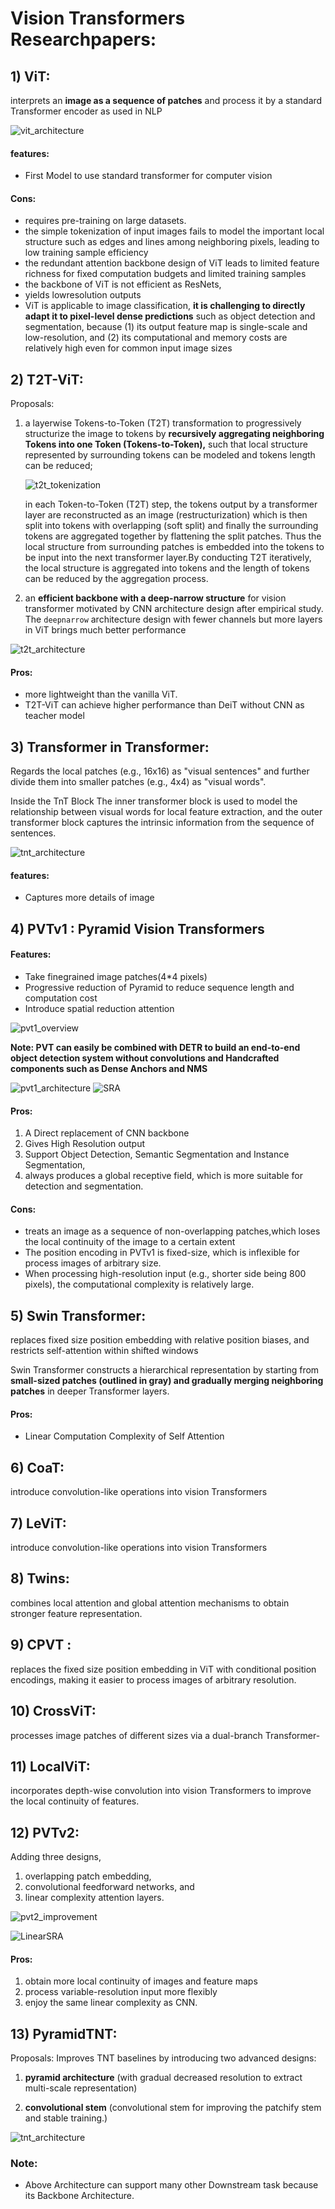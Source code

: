 # Vision Transformers Researchpapers:

## 1) ViT:
interprets an **image as a sequence of patches** and process it by a standard Transformer encoder as used in NLP

![vit_architecture](/VisionTransformers/resources/imgs/vit_architecture.png)

#### features:
* First Model to use standard transformer for computer vision

#### Cons:
* requires pre-training on large datasets.
* the simple tokenization of input images fails to model the important local structure such as edges and lines among neighboring pixels, leading to low training sample efficiency
* the redundant attention backbone design of ViT leads to limited feature richness for fixed computation budgets and limited training samples
* the backbone of ViT is not efficient as ResNets,
* yields lowresolution outputs
* ViT is applicable to image classification, **it is challenging to directly adapt it to pixel-level dense predictions** such as object detection and segmentation, because (1) its output feature map is single-scale and low-resolution, and (2) its computational and memory costs are relatively high even for common input image sizes

## 2) T2T-ViT:
Proposals:
1) a layerwise Tokens-to-Token (T2T) transformation to progressively structurize the image to tokens by **recursively aggregating neighboring Tokens into one Token (Tokens-to-Token),** such that local structure represented by surrounding tokens can be modeled and tokens length can be reduced;

    ![t2t_tokenization](/VisionTransformers/resources/imgs/T2T_ViT.png)

    in each Token-to-Token (T2T) step, the tokens output by a transformer layer are reconstructed as an image (restructurization) which is then split into tokens with overlapping (soft split) and finally the surrounding tokens are aggregated together by flattening the split patches. Thus the local structure from surrounding patches is embedded into the tokens to be input into the next transformer layer.By conducting T2T iteratively, the local structure is aggregated into tokens and the length of tokens can be reduced by the aggregation process.


2) an **efficient backbone with a deep-narrow structure** for vision transformer motivated by CNN architecture design after empirical study. The `deepnarrow` architecture design with fewer channels but more layers in ViT brings much better performance


![t2t_architecture](/VisionTransformers/resources/imgs/T2T_architecture.png)

#### Pros:
* more lightweight than the vanilla ViT.
* T2T-ViT can achieve higher performance than DeiT without CNN as teacher model


## 3) Transformer in Transformer:

Regards the local patches (e.g., 16x16) as "visual sentences" and further divide them into smaller patches (e.g., 4x4) as "visual words". 

Inside the TnT Block The inner transformer block is used to model the relationship between visual words for local feature extraction, and the outer transformer block captures the intrinsic information from the sequence of sentences.

![tnt_architecture](/VisionTransformers/resources/imgs/TnT_architecture.png)

#### features:
* Captures more details of image

## 4) PVTv1 : Pyramid Vision Transformers

#### Features:
* Take finegrained image patches(4*4 pixels)
* Progressive reduction of Pyramid to reduce sequence length and computation cost
* Introduce spatial reduction attention

![pvt1_overview](/VisionTransformers/resources/imgs/pv1_v1_overview.png)

**Note: PVT can easily be combined with DETR to build an end-to-end object detection system without convolutions and Handcrafted components such as Dense Anchors and NMS**


![pvt1_architecture](/VisionTransformers/resources/imgs/pvt1_architecture.png)
![SRA](/VisionTransformers/resources/imgs/SRA.png)

#### Pros:
1) A Direct replacement of CNN backbone
2) Gives High Resolution output
3) Support Object Detection, Semantic Segmentation and Instance Segmentation,
4) always produces a global receptive field, which is more suitable for detection and segmentation.

#### Cons:
* treats an image as a sequence of non-overlapping patches,which loses the local continuity of the image to a certain extent
* The position encoding in PVTv1 is fixed-size, which is inflexible for process images of arbitrary size.
* When processing high-resolution input (e.g., shorter side being 800 pixels), the computational complexity is relatively large.

## 5) Swin Transformer: 
replaces fixed size position embedding with relative position biases, and restricts self-attention within shifted windows

Swin Transformer constructs a hierarchical representation
by starting from **small-sized patches (outlined in
gray) and gradually merging neighboring patches** in deeper
Transformer layers.

#### Pros:
* Linear Computation Complexity of Self Attention

## 6) CoaT: 
introduce convolution-like operations into vision Transformers

## 7) LeViT:
introduce convolution-like operations into vision Transformers

## 8) Twins:
combines local attention and global attention mechanisms to obtain stronger feature representation.

## 9) CPVT :
replaces the fixed size position embedding in ViT with conditional position encodings, making it easier to process images of arbitrary resolution.

## 10) CrossViT: 
processes image patches of different sizes via a dual-branch Transformer-

## 11) LocalViT:
incorporates depth-wise convolution into vision Transformers to improve the local continuity of features.

## 12) PVTv2:
Adding three designs,
1) overlapping patch embedding, 
2) convolutional feedforward networks, and 
3) linear complexity attention layers.

![pvt2_improvement](/VisionTransformers/resources/imgs/pvt2_improvement.png)

![LinearSRA](/VisionTransformers/resources/imgs/LinearSRA.png)

#### Pros:
1) obtain more local continuity of images and feature maps
2) process variable-resolution input more flexibly
3) enjoy the same linear complexity as CNN.

## 13) PyramidTNT:

Proposals: Improves TNT baselines by introducing two advanced designs: 
1) **pyramid architecture** (with gradual decreased resolution to extract multi-scale representation)

2) **convolutional stem** (convolutional stem for improving the patchify stem and stable training.)

![tnt_architecture](/VisionTransformers/resources/imgs/TnT_vs_PyramidTnT.png)

### Note:
* Above Architecture can support many other Downstream task because its Backbone Architecture.  